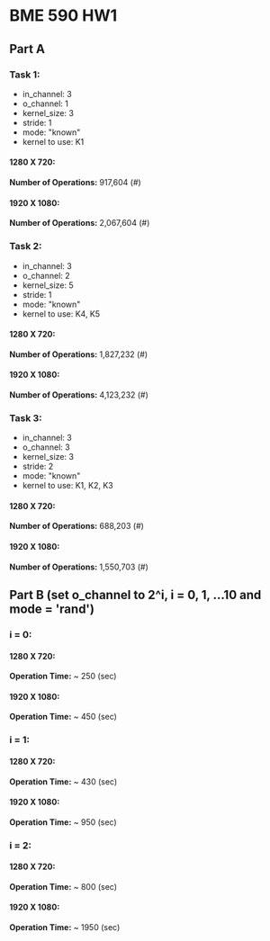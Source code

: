 # BME 590 HW1


## Part A
 
### Task 1:   
- in_channel: 3
- o_channel: 1 
- kernel_size: 3
- stride: 1
- mode: "known"
- kernel to use: K1
#### 1280 X 720: 
**Number of Operations:**
917,604 (#)


#### 1920 X 1080:
**Number of Operations:**
2,067,604 (#)


### Task 2:   
- in_channel: 3
- o_channel: 2 
- kernel_size: 5
- stride: 1
- mode: "known"
- kernel to use: K4, K5
#### 1280 X 720:
**Number of Operations:**
1,827,232 (#)


#### 1920 X 1080: 
**Number of Operations:**
4,123,232 (#)


### Task 3:   
- in_channel: 3
- o_channel: 3 
- kernel_size: 3
- stride: 2
- mode: "known"
- kernel to use: K1, K2, K3   
#### 1280 X 720:
**Number of Operations:**
688,203 (#)


#### 1920 X 1080: 
**Number of Operations:**
1,550,703 (#)



## Part B (set o_channel to 2^i, i = 0, 1, ...10 and mode = 'rand')

### i = 0:

#### 1280 X 720:
**Operation Time:**
~ 250 (sec)

#### 1920 X 1080:
**Operation Time:**
~ 450 (sec)

### i = 1:

#### 1280 X 720:
**Operation Time:**
~ 430 (sec)

#### 1920 X 1080:
**Operation Time:**
~ 950 (sec)

### i = 2:

#### 1280 X 720:
**Operation Time:**
~ 800 (sec)

#### 1920 X 1080:
**Operation Time:**
~ 1950 (sec)
